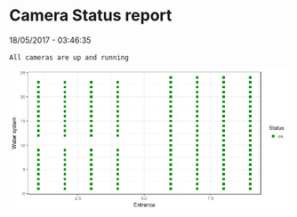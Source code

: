 Camera Status report
================
18/05/2017 - 03:46:35

    All cameras are up and running

![](camreport_files/figure-markdown_github/unnamed-chunk-2-1.png)
